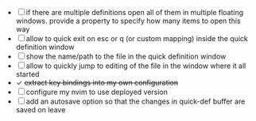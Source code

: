 - ☐ if there are multiple definitions open all of them in multiple floating windows. provide a property to specify how many items to open this way
- ☐ allow to quick exit on esc or q (or custom mapping) inside the quick definition window
- ☐ show the name/path to the file in the quick definition window
- ☐ allow to quickly jump to editing of the file in the window where it all started 
- ✓ ~~extract key bindings into my own configuration~~
- ☐ configure my nvim to use deployed version
- ☐ add an autosave option so that the changes in quick-def buffer are saved on leave 
